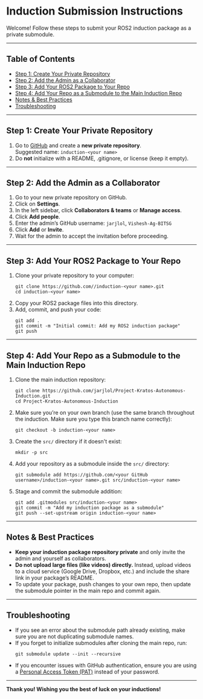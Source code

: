# Induction Submission Instructions

Welcome! Follow these steps to submit your ROS2 induction package as a private submodule.

---

## Table of Contents

- [Step 1: Create Your Private Repository](#step-1-create-your-private-repository)
- [Step 2: Add the Admin as a Collaborator](#step-2-add-the-admin-as-a-collaborator)
- [Step 3: Add Your ROS2 Package to Your Repo](#step-3-add-your-ros2-package-to-your-repo)
- [Step 4: Add Your Repo as a Submodule to the Main Induction Repo](#step-4-add-your-repo-as-a-submodule-to-the-main-induction-repo)
- [Notes & Best Practices](#notes--best-practices)
- [Troubleshooting](#troubleshooting)

---

## Step 1: Create Your Private Repository

1. Go to [GitHub](https://github.com/) and create a **new private repository**.  
   Suggested name: `induction-<your name>`
2. Do **not** initialize with a README, .gitignore, or license (keep it empty).

---

## Step 2: Add the Admin as a Collaborator

1. Go to your new private repository on GitHub.
2. Click on **Settings**.
3. In the left sidebar, click **Collaborators & teams** or **Manage access**.
4. Click **Add people**.
5. Enter the admin’s GitHub username: `jarjlol`, `Vishesh-Ag-BITSG`
6. Click **Add** or **Invite**.
7. Wait for the admin to accept the invitation before proceeding.

---

## Step 3: Add Your ROS2 Package to Your Repo

1. Clone your private repository to your computer:
   ```
   git clone https://github.com//induction-<your name>.git
   cd induction-<your name>
   ```
2. Copy your ROS2 package files into this directory.
3. Add, commit, and push your code:
   ```
   git add .
   git commit -m "Initial commit: Add my ROS2 induction package"
   git push
   ```

---

## Step 4: Add Your Repo as a Submodule to the Main Induction Repo

1. Clone the main induction repository:
   ```
   git clone https://github.com/jarjlol/Project-Kratos-Autonomous-Induction.git
   cd Project-Kratos-Autonomous-Induction
   ```
2. Make sure you’re on your own branch (use the same branch throughout the induction. Make sure you type this branch name correctly):
   ```
   git checkout -b induction-<your name>
   ```
3. Create the `src/` directory if it doesn't exist:
   ```
   mkdir -p src
   ```
4. Add your repository as a submodule inside the `src/` directory:
   ```
   git submodule add https://github.com/<your GitHub username>/induction-<your name>.git src/induction-<your name>
   ```
5. Stage and commit the submodule addition:
   ```
   git add .gitmodules src/induction-<your name>
   git commit -m "Add my induction package as a submodule"
   git push --set-upstream origin induction-<your name>
   ```

---

## Notes & Best Practices

- **Keep your induction package repository private** and only invite the admin and yourself as collaborators.
- **Do not upload large files (like videos) directly.** Instead, upload videos to a cloud service (Google Drive, Dropbox, etc.) and include the share link in your package’s README.
- To update your package, push changes to your own repo, then update the submodule pointer in the main repo and commit again.

---

## Troubleshooting

- If you see an error about the submodule path already existing, make sure you are not duplicating submodule names.
- If you forget to initialize submodules after cloning the main repo, run:
  ```
  git submodule update --init --recursive
  ```
- If you encounter issues with GitHub authentication, ensure you are using a [Personal Access Token (PAT)](https://docs.github.com/en/authentication/keeping-your-account-and-data-secure/creating-a-personal-access-token) instead of your password.
---

**Thank you! Wishing you the best of luck on your inductions!**
